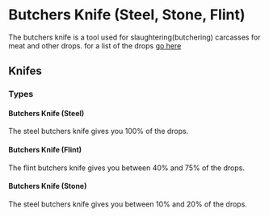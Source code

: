# Butchers Knife (Steel, Stone, Flint)

The butchers knife is a tool used for slaughtering(butchering) carcasses for meat and other drops.
for a list of the drops [go here](../blocks/carcasses.md#drops)

## Knifes

### Types

#### Butchers Knife (Steel)

The steel butchers knife gives you 100% of the drops.

#### Butchers Knife (Flint)

The flint butchers knife gives you between 40% and 75% of the drops.

#### Butchers Knife (Stone)

The steel butchers knife gives you between 10% and 20% of the drops.
